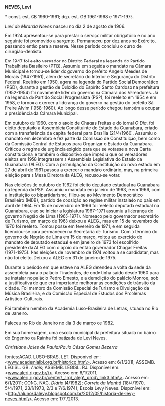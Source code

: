 **NEVES, Levi**

\* const. est. GB 1960-1961; dep. est. GB 1961-1968 e 1971-1975.

*Levi de Miranda Neves* nasceu no dia 2 de agosto de 1906.

Em 1924 apresentou-se para prestar o serviço militar obrigatório e no
ano seguinte foi promovido a sargento. Permaneceu por dez anos no
Exército, passando então para a reserva. Nesse período concluiu o curso
de cirurgião-dentista.

Em 1947 foi eleito vereador no Distrito Federal na legenda do Partido
Trabalhista Brasileiro (PTB). Assumiu em seguida o mandato na Câmara
Municipal e tornou-se líder do governo do prefeito Ângelo Mendes de
Morais (1947-1951), além de secretário do Interior e Segurança do
Distrito Federal. Reeleito em 1950, agora na legenda do Partido Social
Democrático (PSD), durante a gestão de Dulcídio do Espírito Santo
Cardoso na prefeitura (1952-1954) foi novamente líder do governo na
Câmara dos Vereadores. Já na legenda do Partido Social Progressista
(PSP), foi reeleito em 1954 e em 1958, e tornou a exercer a liderança do
governo na gestão do prefeito Sá Freire Alvim (1958-1960). Ao longo
desse período chegou também a ocupar a presidência da Câmara Municipal.

Em outubro de 1960, com o apoio de Chagas Freitas e do jornal *O Dia*,
foi eleito deputado à Assembleia Constituinte do Estado da Guanabara,
criado com a transferência da capital federal para Brasília (21/4/1960).
Assumiu o mandato em dezembro e fez parte da Comissão de Constituição,
bem como da Comissão Central de Estudos para Organizar o Estado da
Guanabara. Criticou o regime de urgência exigido para que se votasse a
nova Carta constitucional e também o dispositivo que impediu que os
vereadores eleitos em 1958 integrassem a Assembleia Legislativa do
Estado da Guanabara (ALEG). Com a promulgação da Constituição do novo
estado em 27 de abril de 1961 passou a exercer o mandato ordinário, mas,
na primeira eleição para a Mesa Diretora da ALEG, recusou-se votar.

Nas eleições de outubro de 1962 foi eleito deputado estadual na
Guanabara na legenda do PSP. Assumiu o mandato em janeiro de 1963, e em
1966, com a instituição do bipartidarismo, filiou-se ao Movimento
Democrático Brasileiro (MDB), partido de oposição ao regime militar
instalado no país em abril de 1964. Em 15 de novembro de 1966 foi
reeleito deputado estadual na Guanabara, e ao se iniciar a legislatura
1967-1971 assumiu a liderança do governo Negrão de Lima (1965-1971).
Nomeado pelo governador secretário de Turismo, em março de 1968 deixou a
ALEG., mas em 15 de novembro de 1970 foi reeleito. Tomou posse em
fevereiro de 1971, e em seguida licenciou-se para permanecer na
Secretaria de Turismo. Com o término do governo de Negrão de Lima em 15
de março, voltou ao exercício do mandato de deputado estadual e em
janeiro de 1973 foi escolhido presidente da ALEG com o apoio do então
governador Chagas Freitas (1971-1975). Nas eleições de novembro de 1974
voltou a se candidatar, mas não foi eleito. Deixou a ALEG em 31 de
janeiro de 1975.

Durante o período em que esteve na ALEG defendeu a volta da sede da
assembleia para o palácio Tiradentes, de onde tinha saído desde 1960
para se instalar no palácio Pedro Ernesto, e a demolição do palácio
Monroe, sob a justificativa de que era importante melhorar as condições
do trânsito da cidade. Foi membro da Comissão Especial de Turismo e
Divulgação da Música Brasileira, e da Comissão Especial de Estudos dos
Problemas Artístico-Culturais.

Foi também membro da Academia Luso-Brasileira de Letras, situada no Rio
de Janeiro.

Faleceu no Rio de Janeiro no dia 3 de março de 1982.

Em sua homenagem, uma escola municipal da prefeitura situada no bairro
do Engenho da Rainha foi batizada de Levi Neves.

*Christiane Jalles de Paula/Paulo César Gomes Bezerra*

fontes:ACAD. LUSO-BRAS. LET. Disponível em:
\<www.academialbl.org.br/historico.htm\>. Acesso em: 6/1/2011; ASSEMB.
LEGISL. GB. *Anais*; ASSEMB. LEGISL. RJ. Disponível em:
\<www.alerj.rj.gov.br/\>. Acesso em: 6/1/2011,
\<www.alerj.rj.gov.br/center\_arq\_aleg\_prod\_link3.htm\>. Acesso em:
6/1/2011; CONG. NAC. *Diário* (4/1982); *Correio da Manhã* (18/4/1970,
5/4/1971, 23/1/1973, 2/3 e 7/6/1974); Escola Levy Neves. Disponível em:
\<http://alunosdalevy.blogspot.com.br/2012/09/historia-de-levy-neves.html\>.
Acesso em: 17/1/2013.
